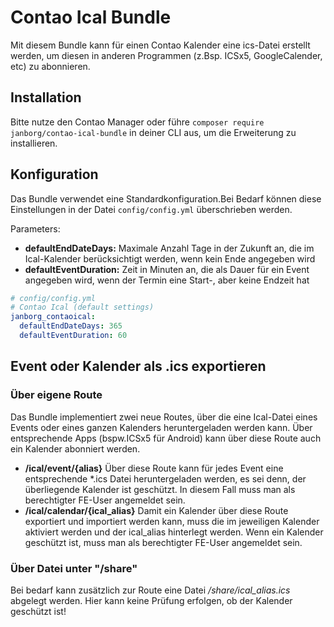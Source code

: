 # Contao Ical Bundle

Mit diesem Bundle kann für einen Contao Kalender eine ics-Datei erstellt werden, um diesen in anderen Programmen (z.Bsp. ICSx5, GoogleCalender, etc) zu abonnieren. 
## Installation
Bitte nutze den Contao Manager oder führe `composer require janborg/contao-ical-bundle` in deiner CLI aus, um die Erweiterung zu installieren.


## Konfiguration
Das Bundle verwendet eine Standardkonfiguration.Bei Bedarf können diese Einstellungen in der Datei `config/config.yml` überschrieben werden.

Parameters:
- **defaultEndDateDays:** 
Maximale Anzahl Tage in der Zukunft an, die im Ical-Kalender berücksichtigt werden, wenn kein Ende angegeben wird
- **defaultEventDuration:** Zeit in Minuten an, die als Dauer für ein Event angegeben wird, wenn der Termin eine Start-, aber keine Endzeit hat

```yaml
# config/config.yml
# Contao Ical (default settings)
janborg_contaoical:
  defaultEndDateDays: 365
  defaultEventDuration: 60
```

## Event oder Kalender als .ics exportieren
### Über eigene Route
Das Bundle implementiert zwei neue Routes, über die eine Ical-Datei eines Events oder eines ganzen Kalenders heruntergeladen werden kann. Über entsprechende Apps (bspw.ICSx5 für Android) kann über diese Route auch ein Kalender abonniert werden.

- **/ical/event/{alias}**
Über diese Route kann für jedes Event eine entsprechende *.ics Datei heruntergeladen werden, es sei denn, der überliegende Kalender ist geschützt. In diesem Fall muss man als berechtigter FE-User angemeldet sein.
- **/ical/calendar/{ical_alias}**
Damit ein Kalender über diese Route exportiert und importiert werden kann, muss die im jeweiligen Kalender aktiviert werden und der ical_alias hinterlegt werden. Wenn ein Kalender geschützt ist, muss man als berechtigter FE-User angemeldet sein.

### Über Datei unter "/share"
Bei bedarf kann zusätzlich zur Route eine Datei <em>/share/ical_alias.ics</em> abgelegt werden. Hier kann keine Prüfung erfolgen, ob der Kalender geschützt ist!